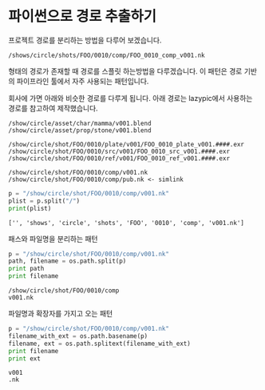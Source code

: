 # 파이썬으로 경로 추출하기
프로젝트 경로를 분리하는 방법을 다루어 보겠습니다.

```
/shows/circle/shots/FOO/0010/comp/FOO_0010_comp_v001.nk
```

형태의 경로가 존재할 때 경로를 스플릿 하는방법을 다루겠습니다. 이 패턴은 경로 기반의 파이프라인 툴에서 자주 사용되는 패턴입니다.

회사에 가면 아래와 비슷한 경로를 다루게 됩니다. 아래 경로는 lazypic에서 사용하는 경로를 참고하여 제작했습니다.

```
/show/circle/asset/char/mamma/v001.blend
/show/circle/asset/prop/stone/v001.blend

/show/circle/shot/FOO/0010/plate/v001/FOO_0010_plate_v001.####.exr
/show/circle/shot/FOO/0010/src/v001/FOO_0010_src_v001.####.exr
/show/circle/shot/FOO/0010/ref/v001/FOO_0010_ref_v001.####.exr

/show/circle/shot/FOO/0010/comp/v001.nk
/show/circle/shot/FOO/0010/comp/pub.nk <- simlink
```


```python
p = "/show/circle/shot/FOO/0010/comp/v001.nk"
plist = p.split("/")
print(plist)
```

```
['', 'shows', 'circle', 'shots', 'FOO', '0010', 'comp', 'v001.nk']
```

패스와 파일명을 분리하는 패턴

```python
p = "/show/circle/shot/FOO/0010/comp/v001.nk"
path, filename = os.path.split(p)
print path
print filename
```

```
/show/circle/shot/FOO/0010/comp
v001.nk
```

파일명과 확장자를 가지고 오는 패턴

```python
p = "/show/circle/shot/FOO/0010/comp/v001.nk"
filename_with_ext = os.path.basename(p)
filename, ext = os.path.splitext(filename_with_ext)
print filename
print ext
```

```
v001
.nk
```